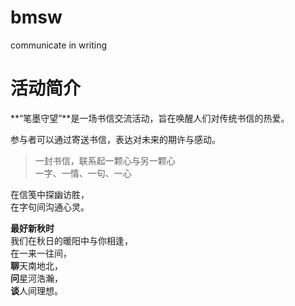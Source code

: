 # bmsw
communicate in writing
# 活动简介

**“笔墨守望”**是一场书信交流活动，旨在唤醒人们对传统书信的热爱。

参与者可以通过寄送书信，表达对未来的期许与感动。

> 一封书信，联系起一颗心与另一颗心  
> 一字、一情、一句、一心  

在信笺中探幽访胜，  
在字句间沟通心灵。

**最好新秋时**  
我们在秋日的暖阳中与你相逢，  
在一来一往间，  
**聊**天南地北，  
**问**星河浩瀚，  
**谈**人间理想。
